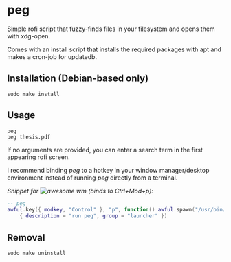 # peg
Simple rofi script that fuzzy-finds files in your filesystem and opens them with xdg-open.

Comes with an install script that installs the required packages with apt and makes a cron-job for updatedb.

## Installation (Debian-based only)
```
sudo make install
```

## Usage
```
peg
peg thesis.pdf 
```

If no arguments are provided, you can enter a search term in the first appearing rofi screen.

I recommend binding *peg* to a hotkey in your window manager/desktop environment instead of running *peg* directly from a terminal.

*Snippet for ![awesome wm](https://awesomewm.org/) (binds to Ctrl+Mod+p):*
```lua
-- peg
awful.key({ modkey, "Control" }, "p", function() awful.spawn("/usr/bin/peg") end,
    { description = "run peg", group = "launcher" })
```

## Removal
```
sudo make uninstall
```
